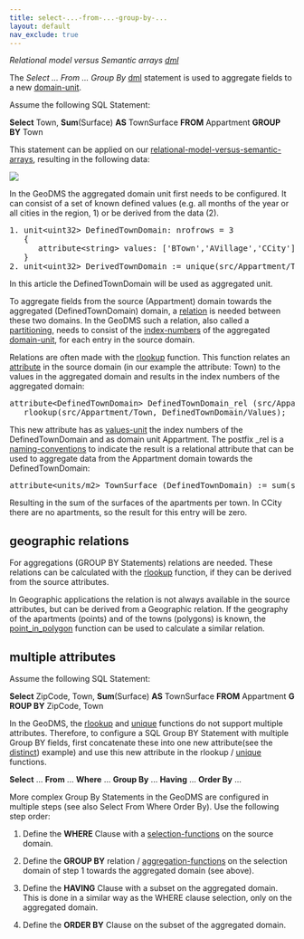 ```yaml
---
title: select-...-from-...-group-by-...
layout: default
nav_exclude: true
---
```

*Relational model versus Semantic arrays [dml](dml)*

The *Select ... From ... Group By* [dml](dml) statement is used to aggregate fields to a new [domain-unit](domain-unit).

Assume the following SQL Statement:

**Select** Town, **Sum**(Surface) **AS** TownSurface **FROM** Appartment **GROUP BY** Town

This statement can be applied on our [relational-model-versus-semantic-arrays](relational-model-versus-semantic-arrays), resulting in the following data:

![](../assets/img/GUI/relation_select_from_group_by.png)

In the GeoDMS the aggregated domain unit first needs to be configured. It can consist of a set of known defined values (e.g. all months of the year or all cities in the region, 1) or be derived from the data (2).

<pre>
1. unit&lt;uint32&gt; DefinedTownDomain: nrofrows = 3
   {
      attribute&lt;string&gt; values: ['BTown','AVillage','CCity'];
   }
2. unit&lt;uint32&gt; DerivedTownDomain := unique(src/Appartment/Town);
</pre>

In this article the DefinedTownDomain will be used as aggregated unit.

To aggregate fields from the source (Appartment) domain towards the aggregated (DefinedTownDomain) domain, a [relation](relation) is needed between these two domains. In the GeoDMS such a relation, also called a [partitioning](partitioning), needs to consist of the [index-numbers](index-numbers) of the aggregated [domain-unit](domain-unit), for each entry in the source domain.

Relations  are often made with the [rlookup](rlookup) function. This function relates an [attribute](attribute) in the source domain (in our example the
attribute: Town) to the values in the aggregated domain and results in the index numbers of the aggregated domain:

<pre>
attribute&lt;DefinedTownDomain&gt; DefinedTownDomain_rel (src/Appartment) := 
   rlookup(src/Appartment/Town, DefinedTownDomain/Values);
</pre>

This new attribute has as [values-unit](values-unit) the index numbers of the DefinedTownDomain and as domain unit Appartment. The postfix _rel is a 
[naming-conventions](naming-conventions) to indicate the result is a relational attribute that can be used to aggregate data from the Appartment domain towards the DefinedTownDomain:

<pre>
attribute&lt;units/m2&gt; TownSurface (DefinedTownDomain) := sum(src/Appartment/Surface, DefinedTownDomain_rel);
</pre>

Resulting in the sum of the surfaces of the apartments per town. In CCity there are no apartments, so the result for this entry will be zero.

## geographic relations

For aggregations (GROUP BY Statements) relations are needed. These relations can be calculated with the [rlookup](rlookup) function, if they can be derived from the source attributes.

In Geographic applications the relation is not always available in the source attributes, but can be derived from a Geographic relation. If the geography of the apartments (points) and of the towns (polygons) is known, the [point_in_polygon](point_in_polygon) function can be used to calculate a similar relation.

## multiple attributes

Assume the following SQL Statement:

**Select** ZipCode, Town, **Sum**(Surface) **AS** TownSurface **FROM** Appartment **GROUP BY** ZipCode, Town

In the GeoDMS, the [rlookup](rlookup) and [unique](unique) functions do not support multiple attributes. Therefore, to configure a SQL Group BY Statement with multiple Group BY fields, first concatenate these into one new attribute(see the [distinct](distinct)) example) and use this new attribute in the rlookup / [unique](unique) functions.

**Select** ... **From** ... **Where** ... **Group By** ... **Having** ... **Order By** ...

More complex Group By Statements in the GeoDMS are configured in multiple steps (see also Select From Where Order By). Use the following step order:

1. Define the **WHERE** Clause with a [selection-functions](selection-functions) on the source domain.

2. Define the **GROUP BY** relation / [aggregation-functions](aggregation-functions) on the selection domain of step 1 towards the aggregated  domain (see above).

3. Define the **HAVING** Clause with a subset on the aggregated domain. This is done in a similar way as the WHERE clause selection, only on the aggregated domain.

4. Define the **ORDER BY** Clause on the subset of the aggregated domain.